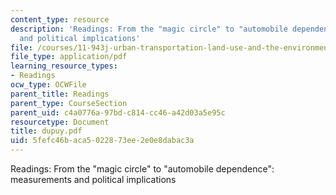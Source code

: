 ```yaml
---
content_type: resource
description: 'Readings: From the "magic circle" to "automobile dependence": measurements
  and political implications'
file: /courses/11-943j-urban-transportation-land-use-and-the-environment-spring-2002/5fefc46baca5022873ee2e0e8dabac3a_dupuy.pdf
file_type: application/pdf
learning_resource_types:
- Readings
ocw_type: OCWFile
parent_title: Readings
parent_type: CourseSection
parent_uid: c4a0776a-97bd-c814-cc46-a42d03a5e95c
resourcetype: Document
title: dupuy.pdf
uid: 5fefc46b-aca5-0228-73ee-2e0e8dabac3a
---
```

Readings: From the "magic circle" to "automobile dependence": measurements and political implications

